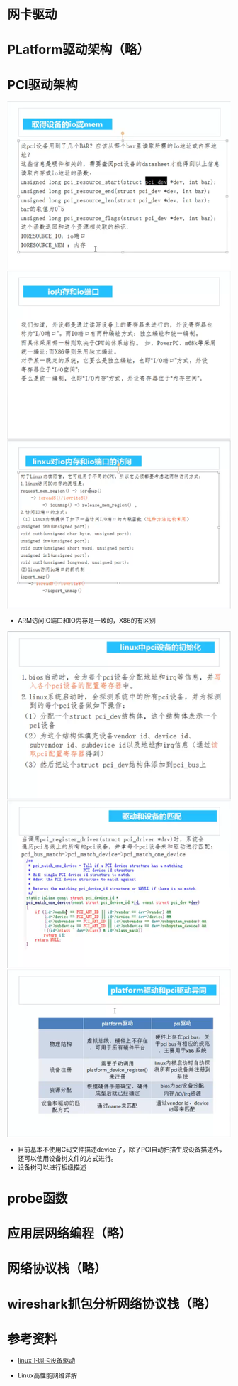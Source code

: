 # 网卡驱动

# PLatform驱动架构（略）

# PCI驱动架构
![](https://raw.githubusercontent.com/ji92/markdown_picture/master/images/20231014213448.png)
![](https://raw.githubusercontent.com/ji92/markdown_picture/master/images/20231014213546.png)
![](https://raw.githubusercontent.com/ji92/markdown_picture/master/images/20231014213300.png)

+ ARM访问IO端口和IO内存是一致的，X86的有区别

![](https://raw.githubusercontent.com/ji92/markdown_picture/master/images/20231014212724.png)
![](https://raw.githubusercontent.com/ji92/markdown_picture/master/images/20231014212800.png)
![](https://raw.githubusercontent.com/ji92/markdown_picture/master/images/20231014213054.png)

+ 目前基本不使用C码文件描述device了，除了PCI自动扫描生成设备描述外，还可以使用设备树文件的方式进行。
+ 设备树可以进行板级描述

# probe函数




# 应用层网络编程（略）
# 网络协议栈（略）
# wireshark抓包分析网络协议栈（略）



# 参考资料
+ [linux下网卡设备驱动](https://www.bilibili.com/video/BV1WJ41117rP/?spm_id_from=333.337.search-card.all.click&vd_source=00c7bb189a105f317a347bc7d83911b5)

+ Linux高性能网络详解
